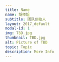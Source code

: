 ```yaml
---
title: Name
name: 胡师姐
subtitle: 团队创始人
layout: 2017_default
modal-id: 1
img: TBD.jpg
thumbnail: TBD.jpg
alt: Picture of TBD
topic: Topic
description: More Info
---
```

